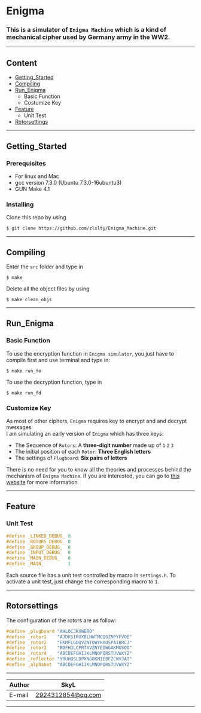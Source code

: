 Enigma
======

### This is a simulator of `Enigma Machine` which is a kind of mechanical cipher used by Germany army in the WW2.

****

## Content
* [Getting_Started](#getting_started)
* [Compiling](#compiling)
* [Run_Enigma](#run_enigma)
    * Basic Function
    * Costumize Key
* [Feature](#feature)
    * Unit Test
* [Rotorsettings](#rotorsettings)

****

## Getting_Started
### Prerequisites
* For linux and Mac
* gcc version 7.3.0 (Ubuntu 7.3.0-16ubuntu3)
* GUN Make 4.1

### Installing  
Clone this repo by using
```
$ git clone https://github.com/zlxlty/Enigma_Machine.git
```

****

## Compiling
Enter the `src` folder and type in
```
$ make
```
Delete all the object files by using
```
$ make clean_objs
```

****

## Run_Enigma
### Basic Function
To use the encryption function in `Enigma simulator`, you just have to compile first and use terminal and type in:
```
$ make run_fe
```
To use the decryption function, type in
```
$ make run_fd
```
### Customize Key
As most of other ciphers, `Enigma` requires key to encrypt and and decrypt messages  
I am simulating an early version of `Enigma` which has three keys:
* The Sequence of `Rotors`: A **three-digit number** made up of `1` `2` `3`
* The initial position of each `Rotor`: **Three English letters**
* The settings of `Plugboard`: **Six pairs of letters**

There is no need for you to know all the theories and processes behind the mechanism of `Enigma Machine`. If you are interested, you can go to [this website](http://enigma.louisedade.co.uk/howitworks.html) for more information

****

## Feature
### Unit Test
```c
#define _LINKED_DEBUG_ 0
#define _ROTORS_DEBUG_ 0
#define _GROUP_DEBUG_  0
#define _INPUT_DEBUG_  0
#define _MAIN_DEBUG_   0
#define _MAIN_         1
```
Each source file has a unit test controlled by macro in `settings.h`. To activate a unit test, just change the corresponding macro to `1`.

****

## Rotorsettings
The configuration of the rotors are as follow:
```c
#define _plugboard "AHLOCJKXWERO"
#define _rotor1    "AJDKSIRUXBLHWTMCQGZNPYFVOE"
#define _rotor2    "EKMFLGDQVZNTOWYHXUSPAIBRCJ"
#define _rotor3    "BDFHJLCPRTXVZNYEIWGAKMUSQO"
#define _rotor4    "ABCDEFGHIJKLMNOPQRSTUVWXYZ"
#define _reflector "YRUHQSLDPXNGOKMIEBFZCWVJAT"
#define _alphabet  "ABCDEFGHIJKLMNOPQRSTUVWXYZ"
```

****

|Author|SkyL|
|---|---|
|E-mail|2924312854@qq.com|

****
